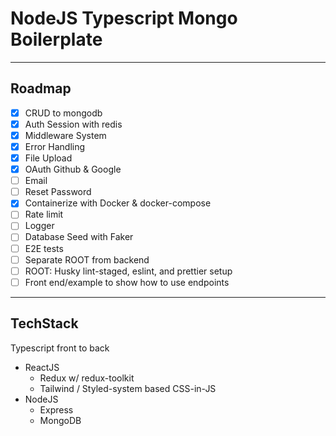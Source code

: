 # NodeJS Typescript Mongo Boilerplate

---

## Roadmap

- [x] CRUD to mongodb
- [x] Auth Session with redis
- [x] Middleware System
- [x] Error Handling
- [x] File Upload
- [x] OAuth Github & Google
- [ ] Email
- [ ] Reset Password
- [x] Containerize with Docker & docker-compose
- [ ] Rate limit
- [ ] Logger
- [ ] Database Seed with Faker
- [ ] E2E tests
- [ ] Separate ROOT from backend
- [ ] ROOT: Husky lint-staged, eslint, and prettier setup
- [ ] Front end/example to show how to use endpoints

---

## TechStack

Typescript front to back

- ReactJS
  - Redux w/ redux-toolkit
  - Tailwind / Styled-system based CSS-in-JS
- NodeJS
  - Express
  - MongoDB
